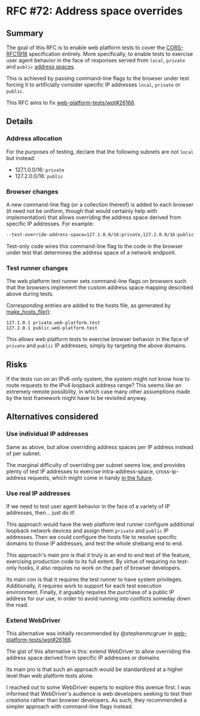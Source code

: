 # RFC #72: Address space overrides

## Summary

The goal of this RFC is to enable web platform tests to cover the
[CORS-RFC1918](https://wicg.github.io/cors-rfc1918) specification entirely.
More specifically, to enable tests to exercise user agent behavior in the face
of responses served from `local`, `private` and `public`
[address spaces](https://wicg.github.io/cors-rfc1918#address-space).

This is achieved by passing command-line flags to the browser under test forcing
it to artificially consider specific IP addresses `local`, `private` or
`public`.

This RFC aims to fix
[web-platform-tests/wpt#26166](https://github.com/web-platform-tests/wpt/issues/26166).

## Details

### Address allocation

For the purposes of testing, declare that the following subnets are not `local`
but instead:

* 127.1.0.0/16: `private`
* 127.2.0.0/16: `public`

### Browser changes

A new command-line flag (or a collection thereof) is added to each browser (it
need not be uniform, though that would certainly help with implementation) that
allows overriding the address space derived from specific IP addresses. For
example:

```sh
--test-override-address-space=127.1.0.0/16:private,127.2.0.0/16:public
```

Test-only code wires this command-line flag to the code in the browser under
test that determines the address space of a network endpoint.

### Test runner changes

The web platform test runner sets command-line flags on browsers such that the
browsers implement the custom address space mapping described above during
tests.

Corresponding entries are added to the hosts file, as generated by
[make_hosts_file()](https://github.com/web-platform-tests/wpt/blob/master/tools/serve/serve.py#L513-L530):

```
127.1.0.1 private.web-platform.test
127.2.0.1 public.web-platform.test
```

This allows web platform tests to exercise browser behavior in the face of
`private` and `public` IP addresses, simply by targeting the above domains.

## Risks

If the tests run on an IPv6-only system, the system might not know how to route
requests to the IPv4 loopback address range? This seems like an extremely remote
possibility, in which case many other assumptions made by the test framework
might have to be revisited anyway.

## Alternatives considered

### Use individual IP addresses

Same as above, but allow overriding address spaces per IP address instead of
per subnet.

The marginal difficulty of overriding per subnet seems low, and provides plenty
of test IP addresses to exercise intra-address-space, cross-ip-address requests,
which might come in handy [in the
future](https://github.com/WICG/cors-rfc1918/pull/1#issuecomment-721110250).

### Use real IP addresses

If we need to test user agent behavior in the face of a variety of IP addresses,
then... just do it!

This approach would have the web platform test runner configure additional
loopback network devices and assign them `private` and `public` IP addresses.
Then we could configure the hosts file to resolve specific domains to those IP
addresses, and test the whole shebang end to end.

This approach's main pro is that it truly is an end to end test of the feature,
exercising production code to its full extent. By virtue of requiring no
test-only hooks, it also requires no work on the part of browser developers.

Its main con is that it requires the test runner to have system privileges.
Additionally, it requires work to support for each test execution environment.
Finally, it arguably requires the purchase of a public IP address for our use,
in order to avoid running into conflicts someday down the road.

### Extend WebDriver

This alternative was initially recommended by @stephenmcgruer in
[web-platform-tests/wpt#26166](https://github.com/web-platform-tests/wpt/issues/26166).

The gist of this alternative is this: extend WebDriver to allow overriding
the address space derived from specific IP addresses or domains.

Its main pro is that such an approach would be standardized at a higher level
than web platform tests alone.

I reached out to some WebDriver experts to explore this avenue first. I was
informed that WebDriver's audience is web developers seeking to test their
creations rather than browser developers. As such, they recommended a simpler
approach with command-line flags instead.
